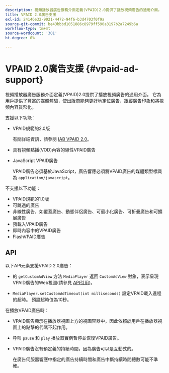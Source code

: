 ```yaml
---
description: 視頻播放器廣告服務介面定義(VPAID)2.0提供了播放視頻廣告的通用介面。 它為用戶提供了豐富的媒體體驗，使出版商能夠更好地定位廣告、跟蹤廣告印象和將視頻內容貨幣化。
title: VPAID 2.0廣告支援
exl-id: 24146e32-9021-4472-94f6-b3d4703f0f9a
source-git-commit: be43bbbd1051886c8979ff590a3197b2a7249b6a
workflow-type: tm+mt
source-wordcount: '301'
ht-degree: 0%

---
```


# VPAID 2.0廣告支援 {#vpaid-ad-support}

視頻播放器廣告服務介面定義(VPAID)2.0提供了播放視頻廣告的通用介面。 它為用戶提供了豐富的媒體體驗，使出版商能夠更好地定位廣告、跟蹤廣告印象和將視頻內容貨幣化。

支援以下功能：

* VPAID規範的2.0版

   有關詳細資訊，請參閱 [IAB VPAID 2.0](https://www.iab.com/wp-content/uploads/2015/06/VPAID_2_0_Final_04-10-2012.pdf)。
* 具有視頻點播(VOD)內容的線性VPAID廣告
* JavaScript VPAID廣告

   VPAID廣告必須基於JavaScript，廣告響應必須將VPAID廣告的媒體類型標識為 `application/javascript`。

不支援以下功能：

* VPAID規範的1.0版
* 可跳過的廣告
* 非線性廣告，如覆蓋廣告、動態伴侶廣告、可最小化廣告、可折疊廣告和可擴展廣告
* 預載入VPAID廣告
* 即時內容中的VPAID廣告
* FlashVPAID廣告

## API

以下API元素支援VPAID 2.0廣告：

* 的 `getCustomAdView` 方法 `MediaPlayer` 返回 `CustomAdView` 對象，表示呈現VPAID廣告的Web視圖(請參見 [API引用](https://help.adobe.com/en_US/primetime/api/psdk/javadoc/index.html))。

* `MediaPlayer.setCustomAdTimeout(int milliseconds)` 設定VPAID載入進程的超時。 預設超時值為10秒。

在播放VPAID廣告時：

* VPAID廣告顯示在播放器視圖上方的視圖容器中，因此依賴於用戶在播放器視圖上的點擊的代碼不起作用。
* 呼叫 `pause` 和 `play` 播放器實例暫停並恢復VPAID廣告。

* VPAID廣告沒有預定義的持續時間，因為廣告可以是互動式的。

   在廣告伺服器響應中指定的廣告持續時間和廣告中斷持續時間總數可能不準確。
